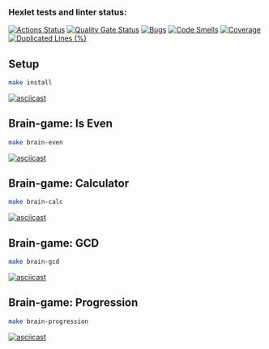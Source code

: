 ### Hexlet tests and linter status:
[![Actions Status](https://github.com/feg55/frontend-project-44/actions/workflows/hexlet-check.yml/badge.svg)](https://github.com/feg55/frontend-project-44/actions)
[![Quality Gate Status](https://sonarcloud.io/api/project_badges/measure?project=feg55_frontend-project-44&metric=alert_status)](https://sonarcloud.io/summary/new_code?id=feg55_frontend-project-44)
[![Bugs](https://sonarcloud.io/api/project_badges/measure?project=feg55_frontend-project-44&metric=bugs)](https://sonarcloud.io/summary/new_code?id=feg55_frontend-project-44)
[![Code Smells](https://sonarcloud.io/api/project_badges/measure?project=feg55_frontend-project-44&metric=code_smells)](https://sonarcloud.io/summary/new_code?id=feg55_frontend-project-44)
[![Coverage](https://sonarcloud.io/api/project_badges/measure?project=feg55_frontend-project-44&metric=coverage)](https://sonarcloud.io/summary/new_code?id=feg55_frontend-project-44)
[![Duplicated Lines (%)](https://sonarcloud.io/api/project_badges/measure?project=feg55_frontend-project-44&metric=duplicated_lines_density)](https://sonarcloud.io/summary/new_code?id=feg55_frontend-project-44)

## Setup

```bash
make install
```
[![asciicast](https://asciinema.org/a/eAUXjlool7n8BsfV050JPoHQI.svg)](https://asciinema.org/a/eAUXjlool7n8BsfV050JPoHQI)

## Brain-game: Is Even

```bash
make brain-even
```
[![asciicast](https://asciinema.org/a/rYnEM3rmiKBRGIHIlTTE9Urdi.svg)](https://asciinema.org/a/rYnEM3rmiKBRGIHIlTTE9Urdi)

## Brain-game: Calculator

```bash
make brain-calc
```
[![asciicast](https://asciinema.org/a/2b8nGiq9h2eMrmgSTLIcFbA0J.svg)](https://asciinema.org/a/2b8nGiq9h2eMrmgSTLIcFbA0J)

## Brain-game: GCD

```bash
make brain-gcd
```
[![asciicast](https://asciinema.org/a/gf20ZyMOu1dO7A5p1UO6t4Nb7.svg)](https://asciinema.org/a/gf20ZyMOu1dO7A5p1UO6t4Nb7)

## Brain-game: Progression

```bash
make brain-progression
```
[![asciicast](https://asciinema.org/a/wi346AkmpJLGJCqyFtNM6PWw8.svg)](https://asciinema.org/a/wi346AkmpJLGJCqyFtNM6PWw8)

